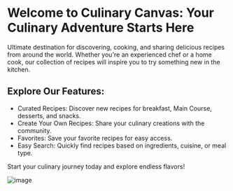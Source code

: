 # Welcome to Culinary Canvas: Your Culinary Adventure Starts Here

 Ultimate destination for discovering, cooking, and sharing delicious recipes from around the world. Whether you're an experienced chef or a home cook, our collection of recipes will inspire you to try something new in the kitchen.

## Explore Our Features:
- Curated Recipes: Discover new recipes for breakfast, Main Course, desserts, and snacks.
- Create Your Own Recipes: Share your culinary creations with the community.
- Favorites: Save your favorite recipes for easy access.
- Easy Search: Quickly find recipes based on ingredients, cuisine, or meal type.

Start your culinary journey today and explore endless flavors!



![image](https://github.com/user-attachments/assets/3c1f4d91-bb90-4227-833d-d85b6e4af188)

